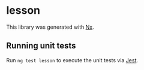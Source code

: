 # lesson

This library was generated with [Nx](https://nx.dev).

## Running unit tests

Run `ng test lesson` to execute the unit tests via [Jest](https://jestjs.io).
